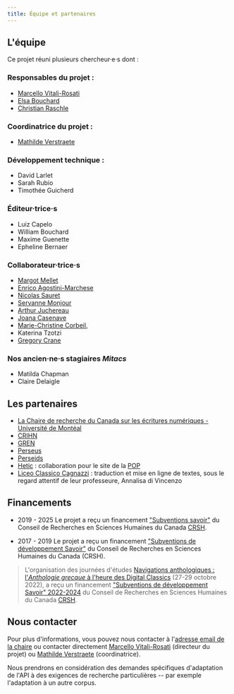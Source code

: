```yaml
---
title: Équipe et partenaires
---
```


## L'équipe 

Ce projet réuni plusieurs chercheur·e·s dont : 

### Responsables du projet :
- [Marcello Vitali-Rosati](http://ecrituresnumeriques.ca/fr/Equipe/Marcello-Vitali-Rosati-) 
- [Elsa Bouchard](https://www.crihn.org/membres/bouchard-elsa/)
- [Christian Raschle](https://cetcl.umontreal.ca/repertoire-departement/professeurs/professeur/in/in15420/sg/Christian%20Raschle/)

### Coordinatrice du projet :
- [Mathilde Verstraete](https://ecrituresnumeriques.ca/fr/Equipe/Mathilde-Verstraete)

### Développement technique : 
- David Larlet
- Sarah Rubio
- Timothée Guicherd

### Éditeur·trice·s 
- Luiz Capelo 
- William Bouchard
- Maxime Guenette
- Epheline Bernaer 

### Collaborateur·trice·s  
- [Margot Mellet](http://ecrituresnumeriques.ca/fr/Equipe/Margot-Mellet) 
- [Enrico Agostini-Marchese](http://ecrituresnumeriques.ca/fr/Equipe/Enrico-Agostini-Marchese)
- [Nicolas Sauret](http://ecrituresnumeriques.ca/fr/Equipe/Nicolas-Sauret)
- [Servanne Monjour](http://ecrituresnumeriques.ca/fr/Equipe/Servanne-Monjour)
- [Arthur Juchereau](http://ecrituresnumeriques.ca/fr/Equipe/Arthur-Juchereau)
- [Joana Casenave](http://ecrituresnumeriques.ca/fr/Equipe/Joana-Casenave)
- [Marie-Christine Corbeil](http://ecrituresnumeriques.ca/fr/Equipe/Marie-Christine-Corbeil), 
- Katerina Tzotzi
- [Gregory Crane](http://www.dh.uni-leipzig.de/wo/gregory-crane/)

### Nos ancien·ne·s stagiaires *Mitacs* 
- Matilda Chapman 
- Claire Delaigle 

## Les partenaires

- [La Chaire de recherche du Canada sur les écritures numériques - Université de Montéal](http://ecrituresnumeriques.ca)
- [CRIHN](http://crihn.org/)
- [GREN](https://gren.openum.ca/)
- [Perseus](http://www.perseus.tufts.edu/hopper/)
- [Perseids](https://www.perseids.org/)
- [Hetic](https://www.hetic.net/) : collaboration pour le site de la [POP](http://pop.anthologiegrecque.org/#/)
- [Liceo Classico Cagnazzi](http://www.liceocagnazzi.gov.it) : traduction et mise en ligne de textes, sous le regard attentif de leur professeure, Annalisa di Vincenzo

## Financements 

- 2019 - 2025 
Le projet a reçu un financement ["Subventions savoir"](https://www.sshrc-crsh.gc.ca/funding-financement/programs-programmes/insight_grants-subventions_savoir-fra.aspx) du Conseil de Recherches en Sciences Humaines du Canada [CRSH](http://www.sshrc-crsh.gc.ca).

- 2017 - 2019 
Le projet a reçu un financement ["Subventions de développement Savoir"](https://www.sshrc-crsh.gc.ca/funding-financement/programs-programmes/insight_development_grants-subventions_de_developpement_savoir-fra.aspx) du Conseil de Recherches en Sciences Humaines du Canada (CRSH).

> L'organisation des journées d'études [Navigations anthologiques : l'*Anthologie grecque* à l'heure des Digital Classics](https://navigations.ecrituresnumeriques.ca/) (27-29 octobre 2022), a reçu un financement ["Subventions de développement Savoir" 2022-2024](https://www.sshrc-crsh.gc.ca/funding-financement/programs-programmes/insight_development_grants-subventions_de_developpement_savoir-fra.aspx) du Conseil de Recherches en Sciences Humaines du Canada [CRSH](http://www.sshrc-crsh.gc.ca).


## Nous contacter 

Pour plus d'informations, vous pouvez nous contacter à l'[adresse email de la chaire](mailto:crc.ecrituresnumeriques@gmail.com) ou contacter directement [Marcello Vitali-Rosati](mailto:marcello.vitali.rosati@umontreal.ca) (directeur du projet) ou [Mathilde Verstraete](mailto:mathilde.verstraete@umontreal.ca) (coordinatrice).

Nous prendrons en considération des demandes spécifiques d'adaptation de l'API à des exigences de recherche particulières -- par exemple l'adaptation à un autre corpus.
